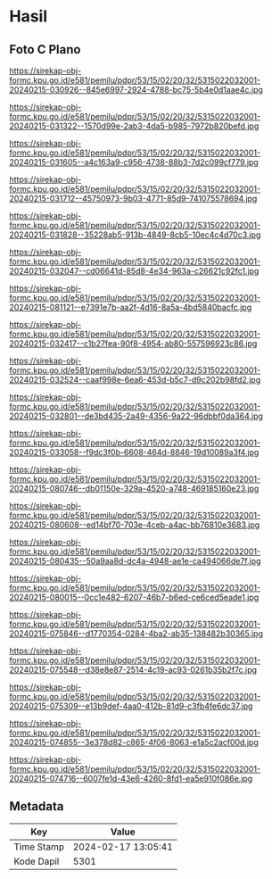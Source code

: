 # Hasil

## Foto C Plano

https://sirekap-obj-formc.kpu.go.id/e581/pemilu/pdpr/53/15/02/20/32/5315022032001-20240215-030926--845e6997-2924-4788-bc75-5b4e0d1aae4c.jpg

https://sirekap-obj-formc.kpu.go.id/e581/pemilu/pdpr/53/15/02/20/32/5315022032001-20240215-031322--1570d99e-2ab3-4da5-b985-7972b820befd.jpg

https://sirekap-obj-formc.kpu.go.id/e581/pemilu/pdpr/53/15/02/20/32/5315022032001-20240215-031605--a4c163a9-c956-4738-88b3-7d2c099cf779.jpg

https://sirekap-obj-formc.kpu.go.id/e581/pemilu/pdpr/53/15/02/20/32/5315022032001-20240215-031712--45750973-9b03-4771-85d9-741075578694.jpg

https://sirekap-obj-formc.kpu.go.id/e581/pemilu/pdpr/53/15/02/20/32/5315022032001-20240215-031828--35228ab5-913b-4849-8cb5-10ec4c4d70c3.jpg

https://sirekap-obj-formc.kpu.go.id/e581/pemilu/pdpr/53/15/02/20/32/5315022032001-20240215-032047--cd06641d-85d8-4e34-963a-c26621c92fc1.jpg

https://sirekap-obj-formc.kpu.go.id/e581/pemilu/pdpr/53/15/02/20/32/5315022032001-20240215-081121--e7391e7b-aa2f-4d16-8a5a-4bd5840bacfc.jpg

https://sirekap-obj-formc.kpu.go.id/e581/pemilu/pdpr/53/15/02/20/32/5315022032001-20240215-032417--c1b27fea-90f8-4954-ab80-557596923c86.jpg

https://sirekap-obj-formc.kpu.go.id/e581/pemilu/pdpr/53/15/02/20/32/5315022032001-20240215-032524--caaf998e-6ea6-453d-b5c7-d9c202b98fd2.jpg

https://sirekap-obj-formc.kpu.go.id/e581/pemilu/pdpr/53/15/02/20/32/5315022032001-20240215-032801--de3bd435-2a49-4356-9a22-96dbbf0da364.jpg

https://sirekap-obj-formc.kpu.go.id/e581/pemilu/pdpr/53/15/02/20/32/5315022032001-20240215-033058--f9dc3f0b-6608-464d-8846-19d10089a3f4.jpg

https://sirekap-obj-formc.kpu.go.id/e581/pemilu/pdpr/53/15/02/20/32/5315022032001-20240215-080746--db01150e-329a-4520-a748-469185160e23.jpg

https://sirekap-obj-formc.kpu.go.id/e581/pemilu/pdpr/53/15/02/20/32/5315022032001-20240215-080608--ed14bf70-703e-4ceb-a4ac-bb76810e3683.jpg

https://sirekap-obj-formc.kpu.go.id/e581/pemilu/pdpr/53/15/02/20/32/5315022032001-20240215-080435--50a9aa8d-dc4a-4948-ae1e-ca494066de7f.jpg

https://sirekap-obj-formc.kpu.go.id/e581/pemilu/pdpr/53/15/02/20/32/5315022032001-20240215-080015--0cc1e482-6207-46b7-b6ed-ce6ced5eade1.jpg

https://sirekap-obj-formc.kpu.go.id/e581/pemilu/pdpr/53/15/02/20/32/5315022032001-20240215-075846--d1770354-0284-4ba2-ab35-138482b30365.jpg

https://sirekap-obj-formc.kpu.go.id/e581/pemilu/pdpr/53/15/02/20/32/5315022032001-20240215-075548--d38e8e87-2514-4c19-ac93-0261b35b2f7c.jpg

https://sirekap-obj-formc.kpu.go.id/e581/pemilu/pdpr/53/15/02/20/32/5315022032001-20240215-075309--e13b9def-4aa0-412b-81d9-c3fb4fe6dc37.jpg

https://sirekap-obj-formc.kpu.go.id/e581/pemilu/pdpr/53/15/02/20/32/5315022032001-20240215-074855--3e378d82-c865-4f06-8063-e1a5c2acf00d.jpg

https://sirekap-obj-formc.kpu.go.id/e581/pemilu/pdpr/53/15/02/20/32/5315022032001-20240215-074716--6007fe1d-43e6-4260-8fd1-ea5e910f086e.jpg


## Metadata

| Key        | Value               |
| ---------- | ------------------- |
| Time Stamp | 2024-02-17 13:05:41 |
| Kode Dapil | 5301                |



